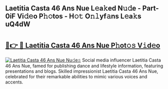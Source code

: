 ## Laetitia Casta 46 Ans Nue L𝚎a𝚔ed N𝚞𝚍e - Part-0iF Vi𝚍𝚎o P𝚑𝚘tos - H𝚘𝚝 O𝚗𝚕yf𝚊ns L𝚎a𝚔s uQ4dW

# <h2><a href="http://kf0eg2a.oniu.top/?m=Laetitia+Casta+46+Ans+Nue">🔗👉 🔴 Laetitia Casta 46 Ans Nue P𝚑ot𝚘𝚜 V𝚒d𝚎o</a></h2>

[![Laetitia Casta 46 Ans Nue Nu𝚍e𝚜](https://i.imgur.com/0qMVB7G.gif)](http://kf0eg2a.oniu.top/?m=Laetitia+Casta+46+Ans+Nue)
Social media influencer Laetitia Casta 46 Ans Nue, famed for publishing dance and lifestyle information, featuring presentations and blogs. Skilled impressionist Laetitia Casta 46 Ans Nue, celebrated for their remarkable abilities to mimic various voices and accents.  
